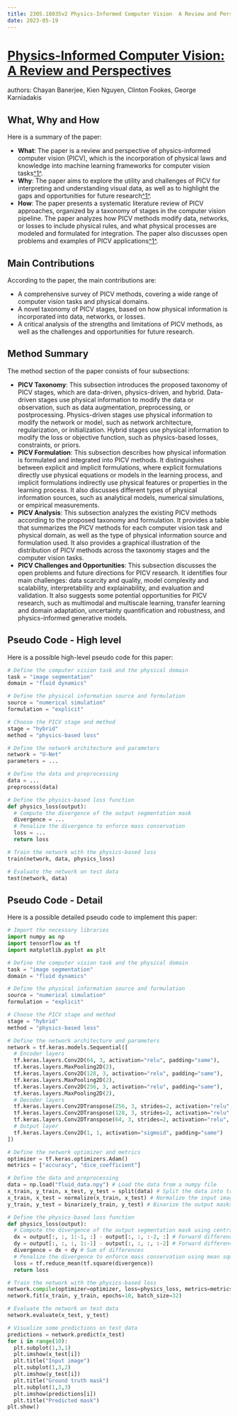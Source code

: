 ```yaml
---
title: 2305.18035v2 Physics-Informed Computer Vision  A Review and Perspectives
date: 2023-05-19
---
```


# [Physics-Informed Computer Vision: A Review and Perspectives](http://arxiv.org/abs/2305.18035v2)

authors: Chayan Banerjee, Kien Nguyen, Clinton Fookes, George Karniadakis


## What, Why and How

[1]: https://arxiv.org/pdf/2305.18035v2 "arXiv:2305.18035v2 [eess.IV] 1 Jun 2023"
[2]: https://arxiv.org/abs/2305.18035 "Physics-Informed Computer Vision: A Review and Perspectives"
[3]: https://arxiv-export-lb.library.cornell.edu/abs/2305.18035v2 "[2305.18035v2] Physics-Informed Computer Vision: A Review and Perspectives"

Here is a summary of the paper:

- **What**: The paper is a review and perspective of physics-informed computer vision (PICV), which is the incorporation of physical laws and knowledge into machine learning frameworks for computer vision tasks[^1^][1].
- **Why**: The paper aims to explore the utility and challenges of PICV for interpreting and understanding visual data, as well as to highlight the gaps and opportunities for future research[^1^][1].
- **How**: The paper presents a systematic literature review of PICV approaches, organized by a taxonomy of stages in the computer vision pipeline. The paper analyzes how PICV methods modify data, networks, or losses to include physical rules, and what physical processes are modeled and formulated for integration. The paper also discusses open problems and examples of PICV applications[^1^][1].

## Main Contributions

According to the paper, the main contributions are:

- A comprehensive survey of PICV methods, covering a wide range of computer vision tasks and physical domains.
- A novel taxonomy of PICV stages, based on how physical information is incorporated into data, networks, or losses.
- A critical analysis of the strengths and limitations of PICV methods, as well as the challenges and opportunities for future research.

## Method Summary

The method section of the paper consists of four subsections:

- **PICV Taxonomy**: This subsection introduces the proposed taxonomy of PICV stages, which are data-driven, physics-driven, and hybrid. Data-driven stages use physical information to modify the data or observation, such as data augmentation, preprocessing, or postprocessing. Physics-driven stages use physical information to modify the network or model, such as network architecture, regularization, or initialization. Hybrid stages use physical information to modify the loss or objective function, such as physics-based losses, constraints, or priors.
- **PICV Formulation**: This subsection describes how physical information is formulated and integrated into PICV methods. It distinguishes between explicit and implicit formulations, where explicit formulations directly use physical equations or models in the learning process, and implicit formulations indirectly use physical features or properties in the learning process. It also discusses different types of physical information sources, such as analytical models, numerical simulations, or empirical measurements.
- **PICV Analysis**: This subsection analyzes the existing PICV methods according to the proposed taxonomy and formulation. It provides a table that summarizes the PICV methods for each computer vision task and physical domain, as well as the type of physical information source and formulation used. It also provides a graphical illustration of the distribution of PICV methods across the taxonomy stages and the computer vision tasks.
- **PICV Challenges and Opportunities**: This subsection discusses the open problems and future directions for PICV research. It identifies four main challenges: data scarcity and quality, model complexity and scalability, interpretability and explainability, and evaluation and validation. It also suggests some potential opportunities for PICV research, such as multimodal and multiscale learning, transfer learning and domain adaptation, uncertainty quantification and robustness, and physics-informed generative models.

## Pseudo Code - High level

Here is a possible high-level pseudo code for this paper:

```python
# Define the computer vision task and the physical domain
task = "image segmentation"
domain = "fluid dynamics"

# Define the physical information source and formulation
source = "numerical simulation"
formulation = "explicit"

# Choose the PICV stage and method
stage = "hybrid"
method = "physics-based loss"

# Define the network architecture and parameters
network = "U-Net"
parameters = ...

# Define the data and preprocessing
data = ...
preprocess(data)

# Define the physics-based loss function
def physics_loss(output):
  # Compute the divergence of the output segmentation mask
  divergence = ...
  # Penalize the divergence to enforce mass conservation
  loss = ...
  return loss

# Train the network with the physics-based loss
train(network, data, physics_loss)

# Evaluate the network on test data
test(network, data)
```

## Pseudo Code - Detail

Here is a possible detailed pseudo code to implement this paper:

```python
# Import the necessary libraries
import numpy as np
import tensorflow as tf
import matplotlib.pyplot as plt

# Define the computer vision task and the physical domain
task = "image segmentation"
domain = "fluid dynamics"

# Define the physical information source and formulation
source = "numerical simulation"
formulation = "explicit"

# Choose the PICV stage and method
stage = "hybrid"
method = "physics-based loss"

# Define the network architecture and parameters
network = tf.keras.models.Sequential([
  # Encoder layers
  tf.keras.layers.Conv2D(64, 3, activation="relu", padding="same"),
  tf.keras.layers.MaxPooling2D(2),
  tf.keras.layers.Conv2D(128, 3, activation="relu", padding="same"),
  tf.keras.layers.MaxPooling2D(2),
  tf.keras.layers.Conv2D(256, 3, activation="relu", padding="same"),
  tf.keras.layers.MaxPooling2D(2),
  # Decoder layers
  tf.keras.layers.Conv2DTranspose(256, 3, strides=2, activation="relu", padding="same"),
  tf.keras.layers.Conv2DTranspose(128, 3, strides=2, activation="relu", padding="same"),
  tf.keras.layers.Conv2DTranspose(64, 3, strides=2, activation="relu", padding="same"),
  # Output layer
  tf.keras.layers.Conv2D(1, 1, activation="sigmoid", padding="same")
])

# Define the network optimizer and metrics
optimizer = tf.keras.optimizers.Adam()
metrics = ["accuracy", "dice_coefficient"]

# Define the data and preprocessing
data = np.load("fluid_data.npy") # Load the data from a numpy file
x_train, y_train, x_test, y_test = split(data) # Split the data into train and test sets
x_train, x_test = normalize(x_train, x_test) # Normalize the input images to [0,1] range
y_train, y_test = binarize(y_train, y_test) # Binarize the output masks to {0,1} values

# Define the physics-based loss function
def physics_loss(output):
  # Compute the divergence of the output segmentation mask using central finite difference
  dx = output[:, :, 1:-1, :] - output[:, :, :-2, :] # Forward difference along x-axis
  dy = output[:, :, :, 1:-1] - output[:, :, :, :-2] # Forward difference along y-axis
  divergence = dx + dy # Sum of differences
  # Penalize the divergence to enforce mass conservation using mean squared error
  loss = tf.reduce_mean(tf.square(divergence))
  return loss

# Train the network with the physics-based loss
network.compile(optimizer=optimizer, loss=physics_loss, metrics=metrics)
network.fit(x_train, y_train, epochs=10, batch_size=32)

# Evaluate the network on test data
network.evaluate(x_test, y_test)

# Visualize some predictions on test data
predictions = network.predict(x_test)
for i in range(10):
  plt.subplot(1,3,1)
  plt.imshow(x_test[i])
  plt.title("Input image")
  plt.subplot(1,3,2)
  plt.imshow(y_test[i])
  plt.title("Ground truth mask")
  plt.subplot(1,3,3)
  plt.imshow(predictions[i])
  plt.title("Predicted mask")
plt.show()
```